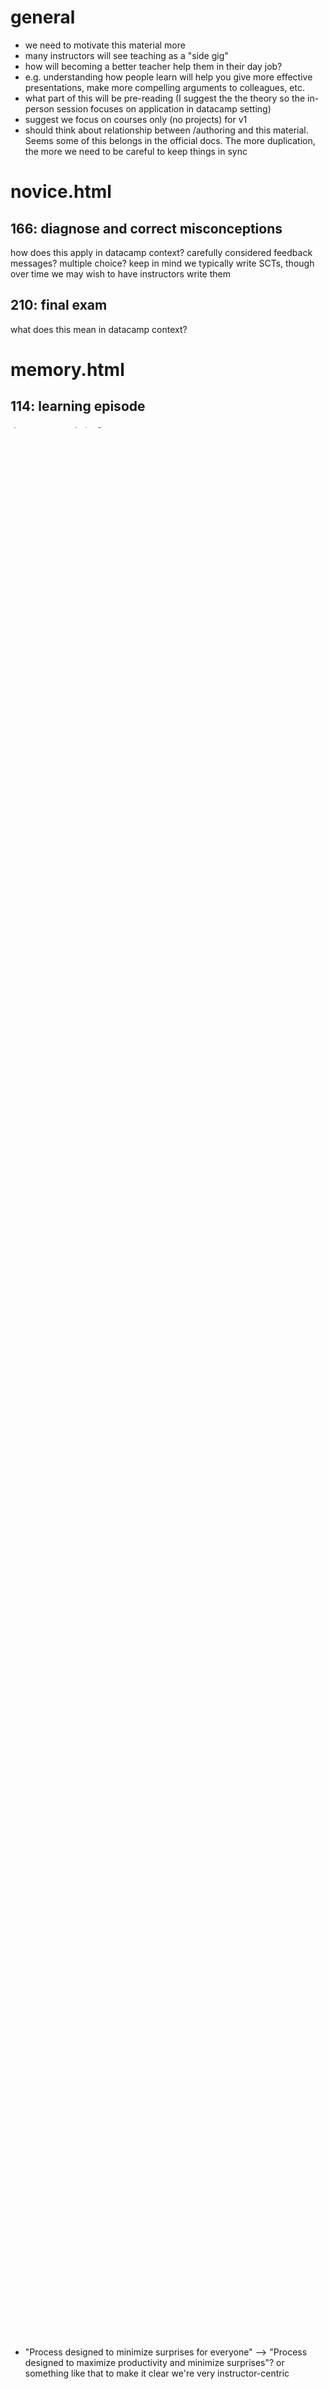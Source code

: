# general

- we need to motivate this material more
- many instructors will see teaching as a "side gig"
- how will becoming a better teacher help them in their day job?
- e.g. understanding how people learn will help you give more effective presentations, make more compelling arguments to colleagues, etc.
- what part of this will be pre-reading (I suggest the the theory so the in-person session focuses on application in datacamp setting)
- suggest we focus on courses only (no projects) for v1
- should think about relationship between /authoring and this material. Seems some of this belongs in the official docs. The more duplication, the more we need to be careful to keep things in sync

# novice.html

## 166: diagnose and correct misconceptions

how does this apply in datacamp context? carefully considered feedback messages? multiple choice? keep in mind we typically write SCTs, though over time we may wish to have instructors write them

## 210: final exam

what does this mean in datacamp context?

# memory.html

## 114: learning episode

datacamp translation?

## 151: quizzes and flash cards

datacamp implications?

## 173: parsons problems

we mention these but don't yet support on datacamp - is there another example that's more relevant given current exercise types?

# motivation.html

## 36: hard to do with auto-grading

suggestions? (maybe you'll get to this)

## 99: independent validation

don't understand the example given ("sure enough...")

## 152: mix text with graphics

in the videos? exercises?

# course-design

## 93: activities

should we have them use 2-4 bullets, with each mimicking an instruction?

also for the deliverable, how about 1-2 exercises per chapter (4-5 chapters)? I thought that's what we went with for the specs

## sequencing

can we make the deliverable format more concrete and relevant to datacamp? i.e. chapters, lessons, concepts, etc. w/ numbers based on new content guidelines

## description

I like telling instructors the 1-paragraph description is more of a sales pitch to students since it forces them to think about how to motivate the material instead of just describing/summarizing it

Let's give a range for number of learning objectives. e.g. 4-6?

Should also make it clear prereqs are specific datacamp courses

Also, worth mentioning that this will be completed with help from CL?

# course-exercises.html

suggest using "exercise" instead of "question" to get them acclimated to our vocabulary

## multiple choice question

"responses" --> "choices"

mention that each answer ideally represents a different (incorrect) mental model? (yes, I learned something in carpentry training :))

## write and run

should we use the actual exercise types here? i.e. "normal exercises" so they begin to familiarize themselves with what's available? or will this be covered later?

"starter code" --> "sample code"?

## minimal changes

use more data science-y examples

## finding bugs and tracing execution

possible to use data science examples here (or just cut)?

# course-build

too ambitious to cover this all up front? Maybe we should split off into a second onboarding session after specs are complete (so knowledge is fresh). Regardless, instructors will need some cursory knowledge of different exercise types, auto-grading constraints, etc. to create effective course specs. Let's discuss

## architecture

"sample solution" --> "solution code" to avoid confusing "sample code" and "solution code"

## creating the course-build

normally we do this for instructors

## build process

Maybe better to focus on workflow here - something like "the master branch should always contain a working version of the course...you will work from a separate branch and create PRs for review"

## chapters and exercises

need to update according to new authoring syntax

## typical exercise

same as above

## note on languages

some of this should probably make it into the official authoring docs at /authoring

## course structure, etc.

TODO: nick to review when back online - hard to view in html

# course editor

vision here? how much do we want to get into this given the product will change? maybe better to create short screencasts for just-in-time docs?

# course-guidelines

- "First chapter is shorter because it's the funnel" --> and we want to give students a sense of accomplishment early on, to motivate them to continue
- "1-4 instructions per exercise"; "10-480 characters (2-80 words) per instruction" --> doesn't add up?
- "Starter Code" --> "Sample Code"
- for sample code, does the 0-10 lines include white space? I forget what was decided here
- in commenting example, we don't normally use periods in comments (unless separating two short sentences)
- "1-4 hints per exercise" --> mention these often map 1-1 with instructions?

# course-handoff

- "Process designed to minimize surprises for everyone" --> "Process designed to maximize productivity and minimize surprises"? or something like that to make it clear we're very instructor-centric
